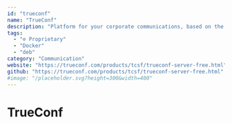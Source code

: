 ```yaml
---
id: "trueconf"
name: "TrueConf"
description: "Platform for your corporate communications, based on the advanced architecture, with support for UltraHD video conferencing, built-in messenger with personal and group chats, and a free version for up to 1,000 users."
tags:
  - "⊘ Proprietary"
  - "Docker"
  - "deb"
category: "Communication"
website: "https://trueconf.com/products/tcsf/trueconf-server-free.html"
github: "https://trueconf.com/products/tcsf/trueconf-server-free.html"
#image: "/placeholder.svg?height=300&width=400"
---
```


# TrueConf
